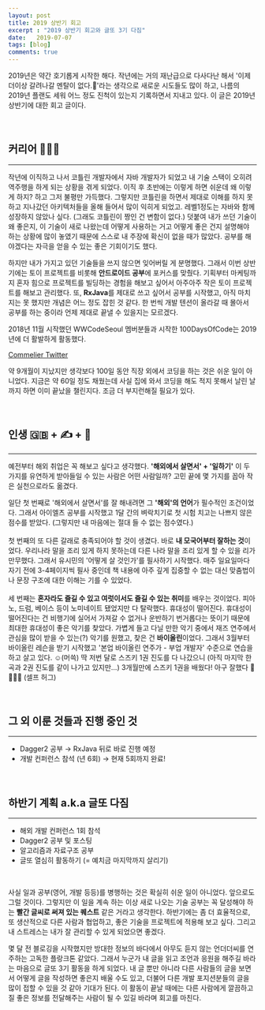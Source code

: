 ```yaml
---
layout: post
title: 2019 상반기 회고
excerpt : "2019 상반기 회고와 글또 3기 다짐"
date:   2019-07-07
tags: [blog]
comments: true
---
```


2019년은 약간 호기롭게 시작한 해다. 작년에는 거의 재난급으로 다사다난 해서 '이제 더이상 갈려나갈 멘탈이 없다.😤'라는 생각으로 새로운 시도들도 많이 하고, 나름의 2019년 플랜도 세워 어느 정도 진척이 있는지 기록하면서 지내고 있다. 이 글은 2019년 상반기에 대한 회고 글이다.
<br><br><br>
## 커리어 👨🏻‍💻

---

 작년에 이직하고 나서 코틀린 개발자에서 자바 개발자가 되었고 내 기술 스택이 오히려 역주행을 하게 되는 상황을 겪게 되었다. 이직 후 초반에는 이렇게 하면 쉬운데 왜 이렇게 하지? 하고 그저 불평만 가득했다. 그렇지만 코틀린을 하면서 제대로 이해를 하지 못 하고 지나갔던 아키텍처들을 올해 들어서 많이 익히게 되었고. 레벨1정도는 자바와 함께 성장하지 않았나 싶다. (그래도 코틀린이 짱인 건 변함이 없다.) 덧붙여 내가 쓰던 기술이 왜 좋은지, 이 기술이 새로 나왔는데 어떻게 사용하는 거고 어떻게 좋은 건지 설명해야 하는 상황에 많이 놓였기 때문에 스스로 내 주장에 확신이 없을 때가 많았다. 공부를 해야겠다는 자극을 얻을 수 있는 좋은 기회이기도 했다.

 하지만 내가 가지고 있던 기술들을 쓰지 않으면 잊어버릴 게 분명했다. 그래서 이번 상반기에는 토이 프로젝트를 비롯해 **안드로이드 공부**에 포커스를 맞췄다. 기획부터 마케팅까지 혼자 힘으로 프로젝트를 빌딩하는 경험을 해보고 싶어서 아주아주 작은 토이 프로젝트를 해보고 관리했다.
 또, **RxJava**를 제대로 쓰고 싶어서 공부를 시작했고, 아직 마치지는 못 했지만 개념은 어느 정도 잡힌 것 같다. 한 번씩 개발 텐션이 올라갈 때 몰아서 공부를 하는 중이라 언제 제대로 끝낼 수 있을지는 모르겠다.

 2018년 11월 시작했던 WWCodeSeoul 멤버분들과 시작한 100DaysOfCode는 2019년에 더 활발하게 활동했다.

[Commelier Twitter](http://twitter.com/_commelier)

 약 9개월이 지났지만 생각보다 100일 동안 직장 외에서 코딩을 하는 것은 쉬운 일이 아니었다. 지금은 약 60일 정도 채웠는데 사실 집에 와서 코딩을 해도 적지 못해서 날린 날까지 하면 이미 끝났을 챌린지다. 조금 더 부지런해질 필요가 있다.
<br><br><br>
## 인생 🇬🇧 + ✍ + 🎻

---

 예전부터 해외 취업은 꼭 해보고 싶다고 생각했다. **'해외에서 살면서' + '일하기'** 이 두 가지를 유연하게 받아들일 수 있는 사람은 어떤 사람일까? 고민 끝에 몇 가지를 꼽아 작은 실천으로라도 옮겼다.

 일단 첫 번째로 '해외에서 살면서'를 잘 해내려면 그 **'해외'의 언어**가 필수적인 조건이었다. 그래서 아이엘츠 공부를 시작했고 1달 간의 벼락치기로 첫 시험 치고는 나쁘지 않은 점수를 받았다. (그렇지만 내 마음에는 절대 들 수 없는 점수였다.) 
 <br><br>첫 번째의 또 다른 갈래로 충족되어야 할 것이 생겼다. 바로 **내 모국어부터 잘하는 것**이었다. 우리나라 말을 조리 있게 하지 못하는데 다른 나라 말을 조리 있게 할 수 있을 리가 만무했다. 그래서 유시민의 '어떻게 살 것인가'를 필사하기 시작했다. 매주 일요일마다 자기 전에 3-4페이지씩 필사 중인데 책 내용에 아주 깊게 집중할 수 없는 대신 맞춤법이나 문장 구조에 대한 이해는 기를 수 있었다.
 <br><br>세 번째는 **혼자라도 즐길 수 있고 여럿이서도 즐길 수 있는 취미**를 배우는 것이었다. 피아노, 드럼, 베이스 등이 노미네이트 됐었지만 다 탈락했다. 휴대성이 떨어진다. 휴대성이 떨어진다는 건 비행기에 실어서 가져갈 수 없거나 운반하기 번거롭다는 뜻이기 때문에 최대한 휴대성이 좋은 악기를 찾았다. 가볍게 들고 다닐 만한 악기 중에서 재즈 연주에서 관심을 많이 받을 수 있는(?) 악기를 원했고, 찾은 건 **바이올린**이었다. 그래서 3월부터 바이올린 레슨을 받기 시작했고 '본업 바이올린 연주가 - 부업 개발자' 수준으로 연습을 하고 살고 있다. ☺️(머쓱) 딱 저번 달로 스즈키 1권 진도를 다 나갔으니 (아직 마지막 한 곡과 2권 진도를 같이 나가고 있지만...) 3개월만에 스즈키 1권을 배웠다! 아구 잘했다 👏👏👏👏 (셀프 허그)
<br><br><br>
## 그 외 이룬 것들과 진행 중인 것

---

- Dagger2 공부 → RxJava 뒤로 바로 진행 예정
- 개발 컨퍼런스 참석 (년 6회) → 현재 5회까지 완료!
<br><br><br>

## 하반기 계획 a.k.a 글또 다짐

---

- 해외 개발 컨퍼런스 1회 참석
- Dagger2 공부 및 포스팅
- 알고리즘과 자료구조 공부
- 글또 열심히 활동하기 (= 예치금 마지막까지 살리기)
<br>

 사실 일과 공부(영어, 개발 등등)를 병행하는 것은 확실히 쉬운 일이 아니었다. 앞으로도 그럴 것이다. 그렇지만 이 일을 계속 하는 이상 새로 나오는 기술 공부는 꼭 달성해야 하는 **빨간 글씨로 써져 있는 퀘스트** 같은 거라고 생각한다. 하반기에는 좀 더 효율적으로, 또 생산적으로 다른 사람과 협업하고, 좋은 기술을 프로젝트에 적용해 보고 싶다. 그리고 내 스트레스는 내가 잘 관리할 수 있게 되었으면 좋겠다.

몇 달 전 블로깅을 시작했지만 방대한 정보의 바다에서 아무도 듣지 않는 언더더씨를 연주하는 고독한 플랑크톤 같았다. 그래서 누군가 내 글을 읽고 조언과 응원을 해주길 바라는 마음으로 글또 3기 활동을 하게 되었다. 내 글 뿐만 아니라 다른 사람들의 글을 보면서 어떻게 글을 작성하면 좋은지 배울 수도 있고, 더불어 다른 개발 포지션분들의 글을 많이 접할 수 있을 것 같아 기대가 된다. 이 활동이 끝날 때에는 다른 사람에게 깔끔하고 질 좋은 정보를 전달해주는 사람이 될 수 있길 바라며 회고를 마친다.
<br><br><br>
